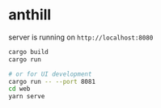 # anthill

server is running on `http://localhost:8080`

```bash
cargo build
cargo run

# or for UI development
cargo run -- --port 8081
cd web
yarn serve
```